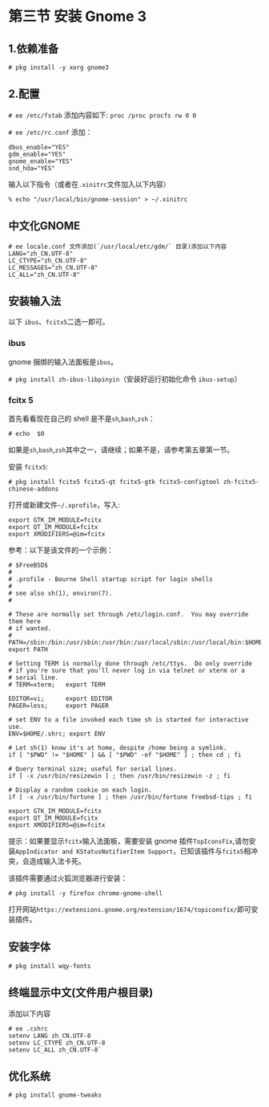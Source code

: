 # 第三节 安装 Gnome 3

## 1.依赖准备

`# pkg install -y xorg gnome3`

## 2.配置

`# ee /etc/fstab` 添加内容如下: `proc /proc procfs rw 0 0`

`# ee /etc/rc.conf` 添加：

```
dbus_enable="YES"
gdm_enable="YES"
gnome_enable="YES"
snd_hda="YES"
```

输入以下指令（或者在`.xinitrc`文件加入以下内容）

`% echo "/usr/local/bin/gnome-session" > ~/.xinitrc`

## 中文化GNOME

```
# ee locale.conf 文件添加(`/usr/local/etc/gdm/` 目录)添加以下内容
LANG="zh_CN.UTF-8"
LC_CTYPE="zh_CN.UTF-8"
LC_MESSAGES="zh_CN.UTF-8"
LC_ALL="zh_CN.UTF-8"
```

## 安装输入法

以下 `ibus`、`fcitx5`二选一即可。

### ibus

gnome 捆绑的输入法面板是`ibus`。

`# pkg install zh-ibus-libpinyin`（安装好运行初始化命令 `ibus-setup`）

### fcitx 5

首先看看现在自己的 shell 是不是`sh`,`bash`,`zsh`：

```
# echo  $0
```

如果是`sh`,`bash`,`zsh`其中之一，请继续；如果不是，请参考第五章第一节。

安装 `fcitx5`:

```
# pkg install fcitx5 fcitx5-qt fcitx5-gtk fcitx5-configtool zh-fcitx5-chinese-addons
```




打开或新建文件`~/.xprofile`，写入:

```
export GTK_IM_MODULE=fcitx
export QT_IM_MODULE=fcitx
export XMODIFIERS=@im=fcitx
```
参考：以下是该文件的一个示例：

```
# $FreeBSD$
#
# .profile - Bourne Shell startup script for login shells
#
# see also sh(1), environ(7).
#

# These are normally set through /etc/login.conf.  You may override them here
# if wanted.
# PATH=/sbin:/bin:/usr/sbin:/usr/bin:/usr/local/sbin:/usr/local/bin:$HOME/bin; export PATH

# Setting TERM is normally done through /etc/ttys.  Do only override
# if you're sure that you'll never log in via telnet or xterm or a
# serial line.
# TERM=xterm; 	export TERM

EDITOR=vi;   	export EDITOR
PAGER=less;  	export PAGER

# set ENV to a file invoked each time sh is started for interactive use.
ENV=$HOME/.shrc; export ENV

# Let sh(1) know it's at home, despite /home being a symlink.
if [ "$PWD" != "$HOME" ] && [ "$PWD" -ef "$HOME" ] ; then cd ; fi

# Query terminal size; useful for serial lines.
if [ -x /usr/bin/resizewin ] ; then /usr/bin/resizewin -z ; fi

# Display a random cookie on each login.
if [ -x /usr/bin/fortune ] ; then /usr/bin/fortune freebsd-tips ; fi

export GTK_IM_MODULE=fcitx
export QT_IM_MODULE=fcitx
export XMODIFIERS=@im=fcitx
```

提示：如果要显示`fcitx`输入法面板，需要安装 gnome 插件`TopIconsFix`,请勿安装`AppIndicator and KStatusNotifierItem Support`，已知该插件与`fcitx5`相冲突，会造成输入法卡死。

该插件需要通过火狐浏览器进行安装：

```
# pkg install -y firefox chrome-gnome-shell
```

打开网站`https://extensions.gnome.org/extension/1674/topiconsfix/`即可安装插件。

## 安装字体

`# pkg install wqy-fonts`

## 终端显示中文(文件用户根目录)

添加以下内容

```
# ee .cshrc
setenv LANG zh_CN.UTF-8
setenv LC_CTYPE zh_CN.UTF-8
setenv LC_ALL zh_CN.UTF-8`
```



## 优化系统

`# pkg install gnome-tweaks`
